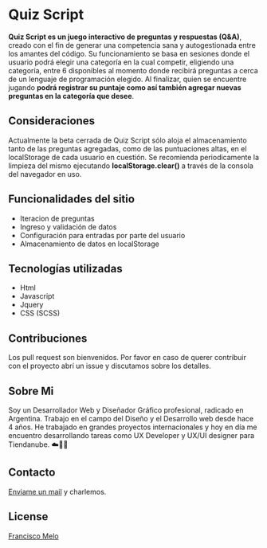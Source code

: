 # Quiz Script

<b>Quiz Script es un juego interactivo de preguntas y respuestas (Q&A)</b>, creado con el fin de generar una competencia sana y autogestionada entre los amantes del código.
Su funcionamiento se basa en sesiones donde el usuario podrá elegir una categoría en la cual competir, eligiendo una categoría, entre 6 disponibles al momento donde recibirá preguntas a cerca de un lenguaje de programación elegido.
Al finalizar, quien se encuentre jugando <b>podrá registrar su puntaje como así también agregar nuevas preguntas en la categoría que desee</b>.

## Consideraciones
Actualmente la beta cerrada de Quiz Script sólo aloja el almacenamiento tanto de las preguntas agregadas, como de las puntuaciones altas, en el localStorage de cada usuario en cuestión.
Se recomienda periodicamente la limpieza del mismo ejecutando <b>localStorage.clear()</b> a través de la consola del navegador en uso.

## Funcionalidades del sitio
- Iteracion de preguntas
- Ingreso y validación de datos
- Configuración para entradas por parte del usuario
- Almacenamiento de datos en localStorage

## Tecnologías utilizadas
- Html
- Javascript
- Jquery
- CSS (SCSS)

## Contribuciones
Los pull request son bienvenidos. Por favor en caso de querer contribuir con el proyecto abrí un issue y discutamos sobre los detalles.

## Sobre Mi
Soy un Desarrollador Web y Diseñador Gráfico profesional, radicado en Argentina. Trabajo en el campo del Diseño y el Desarrollo web desde hace 4 años. He trabajado en grandes proyectos internacionales y hoy en día me encuentro desarrollando tareas como UX Developer y UX/UI designer para Tiendanube. ☁️👨‍💻

## Contacto
<a href="mailto:melodgw@gmail.com">Enviame un mail</a> y charlemos.

## License
[Francisco Melo](https://github.com/MeloCreativo)
